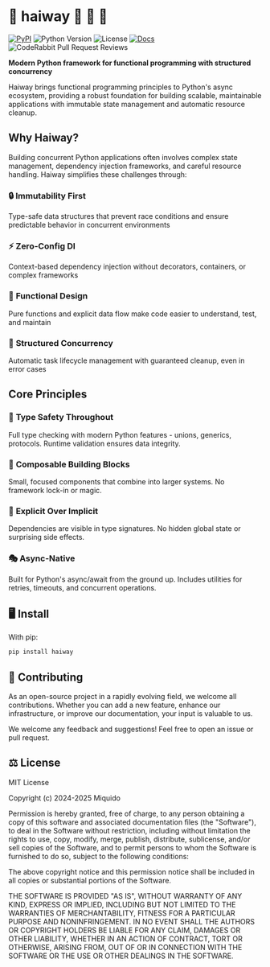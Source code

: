 # 🚗 haiway 🚕 🚚 🚙

[![PyPI](https://img.shields.io/pypi/v/haiway)](https://pypi.org/project/haiway/)
![Python Version](https://img.shields.io/badge/Python-3.12+-blue)
![License](https://img.shields.io/badge/License-MIT-green)
[![Docs](https://img.shields.io/badge/Documentation-yellow)](https://miquido.github.io/haiway/)
![CodeRabbit Pull Request Reviews](https://img.shields.io/coderabbit/prs/github/miquido/haiway?utm_source=oss&utm_medium=github&utm_campaign=miquido%2Fhaiway&labelColor=171717&color=FF570A&link=https%3A%2F%2Fcoderabbit.ai&label=CodeRabbit+Reviews)

**Modern Python framework for functional programming with structured concurrency**

Haiway brings functional programming principles to Python's async ecosystem, providing a robust foundation for building scalable, maintainable applications with immutable state management and automatic resource cleanup.

## Why Haiway?

Building concurrent Python applications often involves complex state management, dependency injection frameworks, and careful resource handling. Haiway simplifies these challenges through:

### 🔒 **Immutability First**
Type-safe data structures that prevent race conditions and ensure predictable behavior in concurrent environments

### ⚡ **Zero-Config DI**
Context-based dependency injection without decorators, containers, or complex frameworks

### 🎯 **Functional Design**
Pure functions and explicit data flow make code easier to understand, test, and maintain

### 🔄 **Structured Concurrency**
Automatic task lifecycle management with guaranteed cleanup, even in error cases

## Core Principles

### 🎯 **Type Safety Throughout**
Full type checking with modern Python features - unions, generics, protocols. Runtime validation ensures data integrity.

### 🧩 **Composable Building Blocks**
Small, focused components that combine into larger systems. No framework lock-in or magic.

### 🔄 **Explicit Over Implicit**
Dependencies are visible in type signatures. No hidden global state or surprising side effects.

### 🎭 **Async-Native**
Built for Python's async/await from the ground up. Includes utilities for retries, timeouts, and concurrent operations.

## 🖥️ Install

With pip:

```bash
pip install haiway
```

## 👷 Contributing

As an open-source project in a rapidly evolving field, we welcome all contributions. Whether you can add a new feature, enhance our infrastructure, or improve our documentation, your input is valuable to us.

We welcome any feedback and suggestions! Feel free to open an issue or pull request.

## ⚖️ License

MIT License

Copyright (c) 2024-2025 Miquido

Permission is hereby granted, free of charge, to any person obtaining a copy
of this software and associated documentation files (the "Software"), to deal
in the Software without restriction, including without limitation the rights
to use, copy, modify, merge, publish, distribute, sublicense, and/or sell
copies of the Software, and to permit persons to whom the Software is
furnished to do so, subject to the following conditions:

The above copyright notice and this permission notice shall be included in all
copies or substantial portions of the Software.

THE SOFTWARE IS PROVIDED "AS IS", WITHOUT WARRANTY OF ANY KIND, EXPRESS OR
IMPLIED, INCLUDING BUT NOT LIMITED TO THE WARRANTIES OF MERCHANTABILITY,
FITNESS FOR A PARTICULAR PURPOSE AND NONINFRINGEMENT. IN NO EVENT SHALL THE
AUTHORS OR COPYRIGHT HOLDERS BE LIABLE FOR ANY CLAIM, DAMAGES OR OTHER
LIABILITY, WHETHER IN AN ACTION OF CONTRACT, TORT OR OTHERWISE, ARISING FROM,
OUT OF OR IN CONNECTION WITH THE SOFTWARE OR THE USE OR OTHER DEALINGS IN THE
SOFTWARE.
